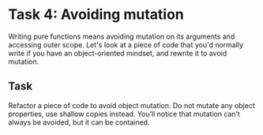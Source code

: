 # Task 4: Avoiding mutation

Writing pure functions means avoiding mutation on its arguments and accessing outer scope. Let's look at a piece of
code that you'd normally write if you have an object-oriented mindset, and rewrite it to avoid mutation.

## Task

Refactor a piece of code to avoid object mutation. Do not mutate any object properties, use shallow copies instead.
You’ll notice that mutation can’t always be avoided, but it can be contained.
